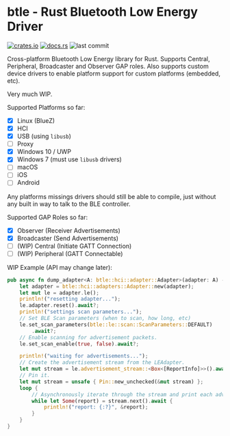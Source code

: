 # btle - Rust Bluetooth Low Energy Driver
[![crates.io](https://img.shields.io/crates/v/btle)](https://crates.io/crates/btle)
[![docs.rs](https://docs.rs/btle/badge.svg)](https://docs.rs/btle)
![last commit](https://img.shields.io/github/last-commit/AndrewGi/btle)

Cross-platform Bluetooth Low Energy library for Rust. Supports Central, Peripheral, Broadcaster and Observer GAP roles. Also supports custom device drivers to enable platform support for custom platforms (embedded, etc).

Very much WIP.


Supported Platforms so far:
- [x] Linux (BlueZ)
- [x] HCI
- [x] USB (using `libusb`)
- [ ] Proxy
- [x] Windows 10 / UWP
- [x] Windows 7 (must use `libusb` drivers)
- [ ] macOS
- [ ] iOS
- [ ] Android

Any platforms missings drivers should still be able to compile, just without any built in way to talk to the BLE controller. 

Supported GAP Roles so far:
- [x] Observer (Receiver Advertisements)
- [x] Broadcaster (Send Advertisements)
- [ ] (WIP) Central (Initiate GATT Connection)
- [ ] (WIP) Peripheral (GATT Connectable)

WIP Example (API may change later):
```rust
pub async fn dump_adapter<A: btle::hci::adapter::Adapter>(adapter: A) -> Result<(), CLIError> {
    let adapter = btle::hci::adapters::Adapter::new(adapter);
    let mut le = adapter.le();
    println!("resetting adapter...");
    le.adapter.reset().await?;
    println!("settings scan parameters...");
    // Set BLE Scan parameters (when to scan, how long, etc)
    le.set_scan_parameters(btle::le::scan::ScanParameters::DEFAULT)
        .await?;
    // Enable scanning for advertisement packets.
    le.set_scan_enable(true, false).await?;

    println!("waiting for advertisements...");
    // Create the advertisement stream from the LEAdapter.
    let mut stream = le.advertisement_stream::<Box<[ReportInfo]>>().await?;
    // Pin it.
    let mut stream = unsafe { Pin::new_unchecked(&mut stream) };
    loop {
        // Asynchronously iterate through the stream and print each advertisement report.
        while let Some(report) = stream.next().await {
            println!("report: {:?}", &report);
        }
    }
}
```
